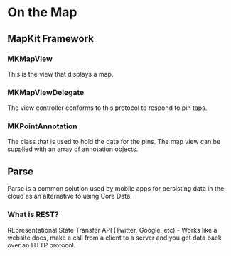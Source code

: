 # On the Map

## MapKit Framework

### MKMapView
This is the view that displays a map.

### MKMapViewDelegate
The view controller conforms to this protocol to respond to pin taps.

### MKPointAnnotation
The class that is used to hold the data for the pins. The map view can be supplied with an array of annotation objects.

## Parse

Parse is a common solution used by mobile apps for persisting data in the cloud as an alternative to using Core Data.

### What is REST?
REpresentational State Transfer API (Twitter, Google, etc) - Works like a website does, make a call from a client to a server and you get data back over an HTTP protocol.
